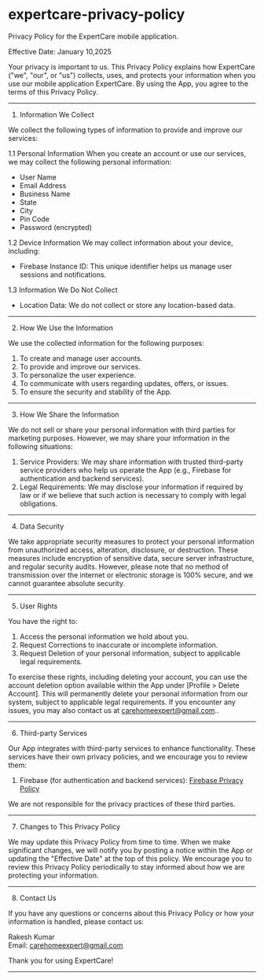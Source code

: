 # expertcare-privacy-policy
Privacy Policy for the ExpertCare mobile application.

Effective Date: January 10,2025

Your privacy is important to us. This Privacy Policy explains how ExpertCare ("we", "our", or "us") collects, uses, and protects your information when you use our mobile application ExpertCare. By using the App, you agree to the terms of this Privacy Policy.

---

 1. Information We Collect

We collect the following types of information to provide and improve our services:

 1.1 Personal Information
When you create an account or use our services, we may collect the following personal information:
- User Name
- Email Address
- Business Name
- State
- City
- Pin Code
- Password (encrypted)

 1.2 Device Information
We may collect information about your device, including:
- Firebase Instance ID: This unique identifier helps us manage user sessions and notifications.

 1.3 Information We Do Not Collect
- Location Data: We do not collect or store any location-based data.

---

 2. How We Use the Information

We use the collected information for the following purposes:
1. To create and manage user accounts.
2. To provide and improve our services.
3. To personalize the user experience.
4. To communicate with users regarding updates, offers, or issues.
5. To ensure the security and stability of the App.

---

 3. How We Share the Information

We do not sell or share your personal information with third parties for marketing purposes. However, we may share your information in the following situations:

1. Service Providers: We may share information with trusted third-party service providers who help us operate the App (e.g., Firebase for authentication and backend services).
2. Legal Requirements: We may disclose your information if required by law or if we believe that such action is necessary to comply with legal obligations.

---

 4. Data Security

We take appropriate security measures to protect your personal information from unauthorized access, alteration, disclosure, or destruction. These measures include encryption of sensitive data, secure server infrastructure, and regular security audits. However, please note that no method of transmission over the internet or electronic storage is 100% secure, and we cannot guarantee absolute security.

---

 5. User Rights

You have the right to:
1. Access the personal information we hold about you.
2. Request Corrections to inaccurate or incomplete information.
3. Request Deletion of your personal information, subject to applicable legal requirements.

To exercise these rights, including deleting your account, you can use the account deletion option available within the App under [Profile > Delete Account]. This will permanently delete your personal information from our system, subject to applicable legal requirements. If you encounter any issues, you may also contact us at carehomeexpert@gmail.com..


---

 6. Third-party Services

Our App integrates with third-party services to enhance functionality. These services have their own privacy policies, and we encourage you to review them:

1. Firebase (for authentication and backend services): [Firebase Privacy Policy](https://firebase.google.com/support/privacy)

We are not responsible for the privacy practices of these third parties.

---

 7. Changes to This Privacy Policy

We may update this Privacy Policy from time to time. When we make significant changes, we will notify you by posting a notice within the App or updating the "Effective Date" at the top of this policy. We encourage you to review this Privacy Policy periodically to stay informed about how we are protecting your information.

---

 8. Contact Us

If you have any questions or concerns about this Privacy Policy or how your information is handled, please contact us:

Rakesh Kumar  
Email: carehomeexpert@gmail.com

Thank you for using ExpertCare!

---

